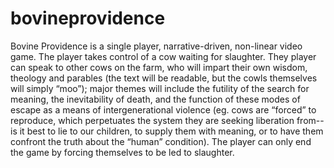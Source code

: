 # bovineprovidence
Bovine Providence is a single player, narrative-driven, non-linear video game. The player takes control of a cow waiting for slaughter. They player can speak to other cows on the farm, who will impart their own wisdom, theology and parables (the text will be readable, but the cowls themselves will simply “moo”); major themes will include the futility of the search for meaning, the inevitability of death, and the function of these modes of escape as a means of intergenerational violence (eg. cows are “forced” to reproduce, which perpetuates the system they are seeking liberation from-- is it best to lie to our children, to supply them with meaning, or to have them confront the truth about the “human” condition). The player can only end the game by forcing themselves to be led to slaughter.